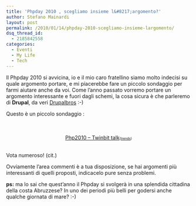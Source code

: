 ```yaml
---
title: 'Phpday 2010 , scegliamo insieme l&#8217;argomento?'
author: Stefano Mainardi
layout: post
permalink: /2010/01/14/phpday-2010-scegliamo-insieme-largomento/
dsq_thread_id:
  - 2185842558
categories:
  - Eventi
  - My Life
  - Tech
---
```

Il Phpday 2010 si avvicina, io e il mio caro fratellino siamo molto indecisi su quale argomento portare, e mi piacerebbe fare un piccolo sondaggio per farmi aiutare anche da voi. Come l&#8217;anno passato vorremo portare un argomento interessante e fuori dagli schemi, la cosa sicura è che parleremo di **Drupal**, da veri <a href="http://www.twinbit.it" target="_blank">Drupalbros</a> :-)

<!--more-->

Questo è un piccolo sondaggio :

<center>
  <br /> <noscript>
    <br /> <a href="http://answers.polldaddy.com/poll/2521869/">Php2010 &#8211; Twinbit talk</a><span style="font-size:9px;">(<a href="http://answers.polldaddy.com">trends</a>)</span><br />
  </noscript>
  
  <br />
</center>

Vota numeroso! (cit.)

Ovviamente l&#8217;area commenti è a tua disposizione, se hai argomenti più interessanti di quelli proposti, indicacelo pure senza problemi.

**ps:** ma lo sai che quest&#8217;anno il Phpday si svolgerà in una splendida cittadina della costa Abruzzese? In uno dei periodi più belli per godersi anche qualche giornata di mare? :-)
